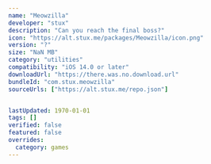```yaml
---
name: "Meowzilla"
developer: "stux"
description: "Can you reach the final boss?"
icon: "https://alt.stux.me/packages/Meowzilla/icon.png"
version: "?"
size: "NaN MB"
category: "utilities"
compatibility: "iOS 14.0 or later"
downloadUrl: "https://there.was.no.download.url"
bundleId: "com.stux.meowzilla"
sourceUrls: ["https://alt.stux.me/repo.json"]


lastUpdated: 1970-01-01
tags: []
verified: false
featured: false
overrides:
  category: games
---
```

